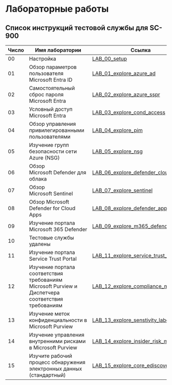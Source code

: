 
# Лабораторные работы

## Список инструкций тестовой службы для SC-900

| **Число** | **Имя лаборатории** | **Ссылка** |
|------|---------|----|
| 00 | Настройка | [LAB_00_setup](LAB_00_setup.md) |
| 01 | Обзор параметров пользователя Microsoft Entra ID | [LAB_01_explore_azure_ad](LAB_01_explore_azure_ad.md) |
| 02 | Самостоятельный сброс пароля Microsoft Entra | [LAB_02_explore_azure_sspr](LAB_02_explore_azure_sspr.md) |
| 03 | Условный доступ Microsoft Entra | [LAB_03_explore_cond_access](LAB_03_explore_cond_access.md) |
| 04 | Обзор управления привилегированными пользователями | [LAB_04_explore_pim](LAB_04_explore_pim.md) |
| 05 | Изучение групп безопасности сети Azure (NSG) | [LAB_05_explore_nsg](LAB_05_explore_nsg.md) |
| 06 | Обзор Microsoft Defender для облака | [LAB_06_explore_defender_cloud](LAB_06_explore_defender_cloud.md) |
| 07 | Обзор Microsoft Sentinel | [LAB_07_explore_sentinel](LAB_07_explore_sentinel.md) |
| 08 | Обзор Microsoft Defender for Cloud Apps | [LAB_08_explore_defender_apps](LAB_08_explore_defender_apps.md) |
| 09 | Изучение портала Microsoft 365 Defender | [LAB_09_explore_m365_defender_portal](LAB_09_explore_m365_defender_portal.md) |
| 10 | Тестовые службы удалены |  |
| 11 | Изучение портала Service Trust Portal | [LAB_11_explore_service_trust_portal](LAB_11_explore_service_trust_portal.md) |
| 12 | Изучение портала соответствия требованиям Microsoft Purview и Диспетчера соответствия требованиям | [LAB_12_explore_compliance_mgr](LAB_12_explore_compliance_mgr.md) |
| 13 | Изучение меток конфиденциальности в Microsoft Purview | [LAB_13_explore_senstivity_labels](LAB_13_explore_senstivity_labels.md) |
| 14 | Изучение управления внутренними рисками в Microsoft Purview | [LAB_14_explore_insider_risk_mgt](LAB_14_explore_insider_risk_mgt.md) |
| 15 | Изучите рабочий процесс обнаружения электронных данных (стандартный) | [LAB_15_explore_core_ediscovery](LAB_15_explore_core_ediscovery.md) |
